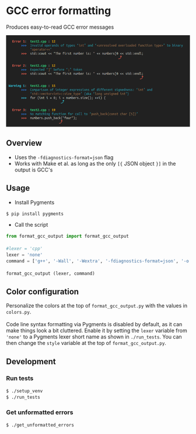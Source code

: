 
# GCC error formatting

Produces easy-to-read GCC error messages<br>

<img src='output.png' height='250px'>


## Overview

- Uses the `-fdiagnostics-format=json` flag
- Works with Make et al. as long as the only `[{` JSON object `}]` in the output is GCC's

## Usage

- Install Pygments
```bash
$ pip install pygments
```
- Call the script
```python
from format_gcc_output import format_gcc_output

#lexer = 'cpp'
lexer = 'none'
command = ['g++', '-Wall', '-Wextra', '-fdiagnostics-format=json', '-o', 'test2', 'test2.cpp']

format_gcc_output (lexer, command)
```

## Color configuration

Personalize the colors at the top of `format_gcc_output.py` with the values in `colors.py`.<br>
<br>
Code line syntax formatting via Pygments is disabled by default, as it can make things look a bit cluttered. Enable it by setting the `lexer` variable from `'none'` to a Pygments lexer short name as shown in `./run_tests`. You can then change the `style` variable at the top of `format_gcc_output.py`.<br>



## Development

### Run tests
```bash
$ ./setup_venv
$ ./run_tests
```


### Get unformatted errors
```bash
$ ./get_unformatted_errors
```
